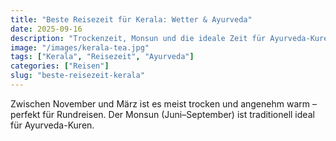 ```yaml
---
title: "Beste Reisezeit für Kerala: Wetter & Ayurveda"
date: 2025-09-16
description: "Trockenzeit, Monsun und die ideale Zeit für Ayurveda-Kuren – kompakt erklärt."
image: "/images/kerala-tea.jpg"
tags: ["Kerala", "Reisezeit", "Ayurveda"]
categories: ["Reisen"]
slug: "beste-reisezeit-kerala"
---
```


Zwischen November und März ist es meist trocken und angenehm warm – perfekt für Rundreisen. Der Monsun (Juni–September) ist traditionell ideal für Ayurveda-Kuren.

